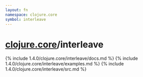 ```yaml
---
layout: fn
namespace: clojure.core
symbol: interleave
---
```


# [clojure.core](../)/interleave

{% include 1.4.0/clojure.core/interleave/docs.md %}
{% include 1.4.0/clojure.core/interleave/examples.md %}
{% include 1.4.0/clojure.core/interleave/src.md %}

